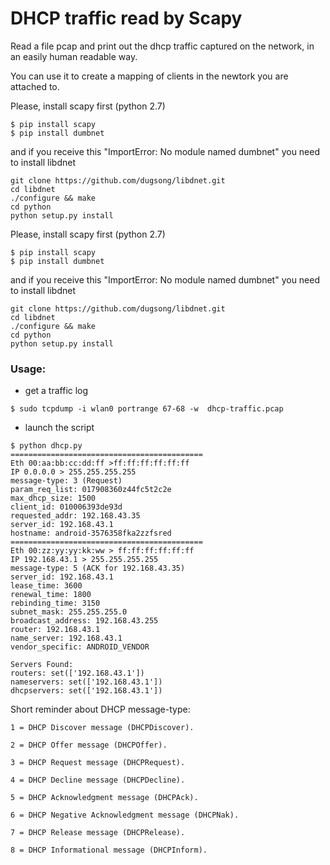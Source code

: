 # DHCP traffic read by Scapy 


Read a  file pcap and print out the dhcp traffic captured on the network,
in an easily human readable way.


You can use it to create  a mapping of clients in the newtork 
you are attached to. 

Please, install scapy first (python 2.7)
```
$ pip install scapy
$ pip install dumbnet
```

and if you receive this "ImportError: No module named dumbnet" you need
to install libdnet

```
git clone https://github.com/dugsong/libdnet.git
cd libdnet
./configure && make
cd python
python setup.py install
```

Please, install scapy first (python 2.7) 
```
$ pip install scapy
$ pip install dumbnet
```

and if you receive this "ImportError: No module named dumbnet" you need 
to install libdnet
 
```
git clone https://github.com/dugsong/libdnet.git
cd libdnet
./configure && make
cd python
python setup.py install
```


###  Usage: ###


- get a traffic log

```
$ sudo tcpdump -i wlan0 portrange 67-68 -w  dhcp-traffic.pcap
```

- launch the script

```
$ python dhcp.py
===========================================
Eth 00:aa:bb:cc:dd:ff >ff:ff:ff:ff:ff:ff
IP 0.0.0.0 > 255.255.255.255
message-type: 3 (Request)
param_req_list: 017908360z44fc5t2c2e
max_dhcp_size: 1500
client_id: 010006393de93d
requested_addr: 192.168.43.35
server_id: 192.168.43.1
hostname: android-3576358fka2zzfsred
===========================================
Eth 00:zz:yy:yy:kk:ww > ff:ff:ff:ff:ff:ff
IP 192.168.43.1 > 255.255.255.255
message-type: 5 (ACK for 192.168.43.35)
server_id: 192.168.43.1
lease_time: 3600
renewal_time: 1800
rebinding_time: 3150
subnet_mask: 255.255.255.0
broadcast_address: 192.168.43.255
router: 192.168.43.1
name_server: 192.168.43.1
vendor_specific: ANDROID_VENDOR

Servers Found:
routers: set(['192.168.43.1'])
nameservers: set(['192.168.43.1']) 
dhcpservers: set(['192.168.43.1'])

```



Short reminder about DHCP message-type:


    1 = DHCP Discover message (DHCPDiscover).

    2 = DHCP Offer message (DHCPOffer).

    3 = DHCP Request message (DHCPRequest).

    4 = DHCP Decline message (DHCPDecline).

    5 = DHCP Acknowledgment message (DHCPAck).

    6 = DHCP Negative Acknowledgment message (DHCPNak).

    7 = DHCP Release message (DHCPRelease).

    8 = DHCP Informational message (DHCPInform).

